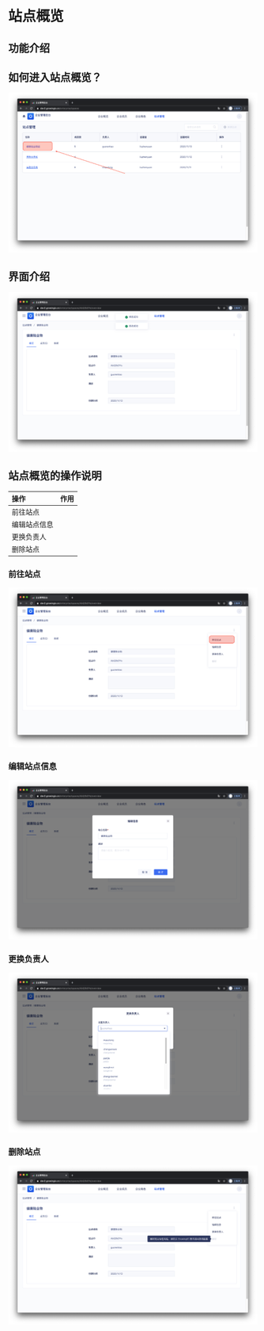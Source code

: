 # 站点概览

## 功能介绍





## 如何进入站点概览？



![](../../../.gitbook/assets/ying-mu-jie-tu-20201117-xia-wu-3.47.29.png)

## 界面介绍

![](../../../.gitbook/assets/ying-mu-jie-tu-20201117-xia-wu-3.48.48.png)

## 站点概览的操作说明



| 操作 | 作用 |
| :--- | :--- |
| 前往站点 |  |
| 编辑站点信息 |  |
| 更换负责人 |  |
| 删除站点 |  |

### 

### 前往站点

![](../../../.gitbook/assets/ying-mu-jie-tu-20201117-xia-wu-3.53.17.png)

### 编辑站点信息

![](../../../.gitbook/assets/ying-mu-jie-tu-20201117-xia-wu-3.55.10.png)

### 更换负责人

![](../../../.gitbook/assets/ying-mu-jie-tu-20201117-xia-wu-3.55.32.png)

### 删除站点

![](../../../.gitbook/assets/ying-mu-jie-tu-20201117-xia-wu-3.53.24.png)

